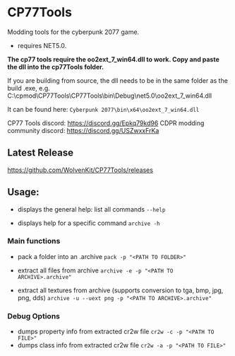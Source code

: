 # CP77Tools
Modding tools for the cyberpunk 2077 game.

- requires NET5.0.

**The cp77 tools require the oo2ext_7_win64.dll to work.
Copy and paste the dll into the cp77Tools folder.**

If you are building from source, the dll needs to be in the same folder as the build .exe, e.g.
C:\cpmod\CP77Tools\CP77Tools\bin\Debug\net5.0\oo2ext_7_win64.dll

It can be found here:
`Cyberpunk 2077\bin\x64\oo2ext_7_win64.dll`

CP77 Tools discord: https://discord.gg/Epkq79kd96
CDPR modding community discord: https://discord.gg/USZwxxFrKa

## Latest Release
https://github.com/WolvenKit/CP77Tools/releases


## Usage:
* displays the general help: list all commands
`--help`

* displays help for a specific command
`archive -h`

### Main functions
* pack a folder into an .archive
`pack -p "<PATH TO FOLDER>"`

* extract all files from archive
`archive -e -p "<PATH TO ARCHIVE>.archive"`

* extract all textures from archive (supports conversion to tga, bmp, jpg, png, dds)
`archive -u --uext png -p "<PATH TO ARCHIVE>.archive"`


### Debug Options
* dumps property info from extracted cr2w file
`cr2w -c -p "<PATH TO FILE>"`
* dumps class info from extracted cr2w file
`cr2w -a -p "<PATH TO FILE>"`
